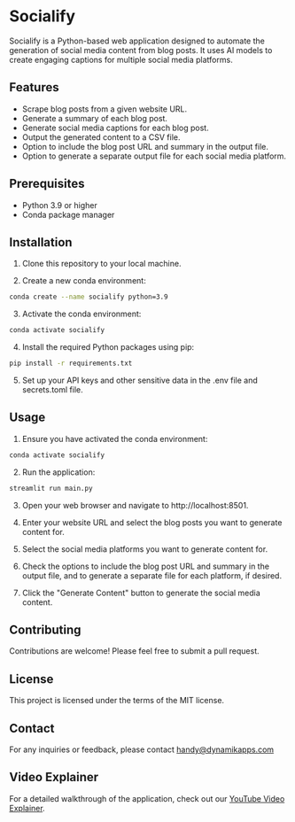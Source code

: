 # Socialify

Socialify is a Python-based web application designed to automate the generation of social media content from blog posts. It uses AI models to create engaging captions for multiple social media platforms.

## Features

- Scrape blog posts from a given website URL.
- Generate a summary of each blog post.
- Generate social media captions for each blog post.
- Output the generated content to a CSV file.
- Option to include the blog post URL and summary in the output file.
- Option to generate a separate output file for each social media platform.

## Prerequisites

- Python 3.9 or higher
- Conda package manager

## Installation

1. Clone this repository to your local machine.

2. Create a new conda environment:

```bash
conda create --name socialify python=3.9
```

3. Activate the conda environment:

```bash
conda activate socialify
```

4. Install the required Python packages using pip:

```bash
pip install -r requirements.txt
```

5. Set up your API keys and other sensitive data in the .env file and secrets.toml file.

## Usage

1. Ensure you have activated the conda environment:

```bash
conda activate socialify
```

2. Run the application:

```bash
streamlit run main.py
```

3. Open your web browser and navigate to http://localhost:8501.

4. Enter your website URL and select the blog posts you want to generate content for.

5. Select the social media platforms you want to generate content for.

6. Check the options to include the blog post URL and summary in the output file, and to generate a separate file for each platform, if desired.

7. Click the "Generate Content" button to generate the social media content.

## Contributing
Contributions are welcome! Please feel free to submit a pull request.

## License
This project is licensed under the terms of the MIT license.

## Contact
For any inquiries or feedback, please contact handy@dynamikapps.com

## Video Explainer

For a detailed walkthrough of the application, check out our [YouTube Video Explainer](https://youtu.be/W8yoKxtnhqw).